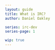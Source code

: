 ```yaml
---
layout: guide
title: What is IRC?
author: Daniel Oakley

series: irc-dev
series-page: 1

wip: true
---
```


